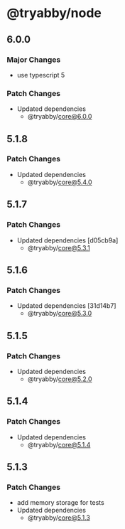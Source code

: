 # @tryabby/node

## 6.0.0

### Major Changes

- use typescript 5

### Patch Changes

- Updated dependencies
  - @tryabby/core@6.0.0

## 5.1.8

### Patch Changes

- Updated dependencies
  - @tryabby/core@5.4.0

## 5.1.7

### Patch Changes

- Updated dependencies [d05cb9a]
  - @tryabby/core@5.3.1

## 5.1.6

### Patch Changes

- Updated dependencies [31d14b7]
  - @tryabby/core@5.3.0

## 5.1.5

### Patch Changes

- Updated dependencies
  - @tryabby/core@5.2.0

## 5.1.4

### Patch Changes

- Updated dependencies
  - @tryabby/core@5.1.4

## 5.1.3

### Patch Changes

- add memory storage for tests
- Updated dependencies
  - @tryabby/core@5.1.3
